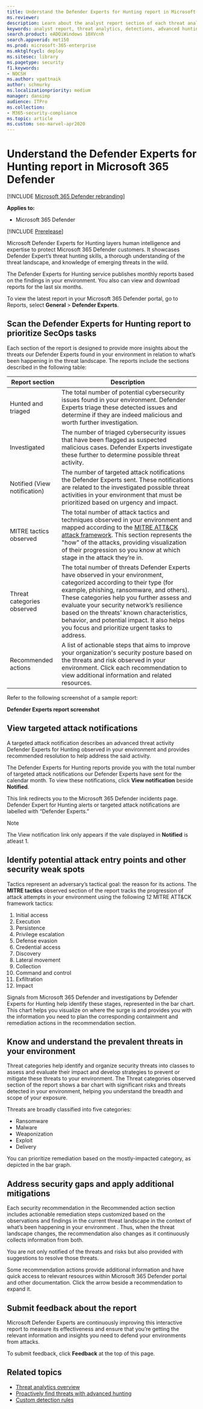 ```yaml
---
title: Understand the Defender Experts for Hunting report in Microsoft 365 Defender
ms.reviewer: 
description: Learn about the analyst report section of each threat analytics report. Understand how it provides information about threats, mitigations, detections, advanced hunting queries, and more.
keywords: analyst report, threat analytics, detections, advanced hunting queries, mitigations, 
search.product: eADQiWindows 10XVcnh
search.appverid: met150
ms.prod: microsoft-365-enterprise
ms.mktglfcycl: deploy
ms.sitesec: library
ms.pagetype: security
f1.keywords:
- NOCSH
ms.author: vpattnaik
author: schmurky
ms.localizationpriority: medium
manager: dansimp
audience: ITPro
ms.collection: 
- M365-security-compliance 
ms.topic: article
ms.custom: seo-marvel-apr2020
---
```


# Understand the Defender Experts for Hunting report in Microsoft 365 Defender

[!INCLUDE [Microsoft 365 Defender rebranding](../includes/microsoft-defender.md)]

**Applies to:**

- Microsoft 365 Defender

[!INCLUDE [Prerelease](../includes/prerelease.md)]

Microsoft Defender Experts for Hunting layers human intelligence and expertise to protect Microsoft 365 Defender customers. It showcases Defender Expert’s threat hunting skills, a thorough understanding of the threat landscape, and knowledge of emerging threats in the wild.

The Defender Experts for Hunting service publishes monthly reports based on the findings in your environment. You also can view and download reports for the last six months.

To view the latest report in your Microsoft 365 Defender portal, go to Reports, select **General** > **Defender Experts**.

## Scan the Defender Experts for Hunting report to prioritize SecOps tasks

Each section of the report is designed to provide more insights about the threats our Defender Experts found in your environment in relation to what’s been happening in the threat landscape. The reports include the sections described in the following table:

| Report section | Description |
|--|--|
| Hunted and triaged | The total number of potential cybersecurity issues found in your environment. Defender Experts triage these detected issues and determine if they are indeed malicious and worth further investigation. |
| Investigated | The number of triaged cybersecurity issues that have been flagged as suspected malicious cases. Defender Experts investigate these further to determine possible threat activity. |
| Notified (View notification) | The number of targeted attack notifications the Defender Experts sent. These notifications are related to the investigated possible threat activities in your environment that must be prioritized based on urgency and impact. |
| MITRE tactics observed | The total number of attack tactics and techniques observed in your environment and mapped according to the [MITRE ATT&CK attack framework](https://attack.mitre.org/). This section represents the "how" of the attacks, providing visualization of their progression so you know at which stage in the attack they’re in. |
| Threat categories observed | The total number of threats Defender Experts have observed in your environment, categorized according to their type (for example, phishing, ransomware, and others). These categories help you further assess and evaluate your security network’s resilience based on the threats' known characteristics, behavior, and potential impact. It also helps you focus and prioritize urgent tasks to address. |
| Recommended actions | A list of actionable steps that aims to improve your organization's security posture based on the threats and risk observed in your environment. Click each recommendation to view additional information and related resources. |

Refer to the following screenshot of a sample report:

**Defender Experts report screenshot**

## View targeted attack notifications

A targeted attack notification describes an advanced threat activity Defender Experts for Hunting observed in your environment and provides recommended resolution to help address the said activity.

The Defender Experts for Hunting reports provide you with the total number of targeted attack notifications our Defender Experts have sent for the calendar month. To view these notifications, click **View notification** beside **Notified**.

This link redirects you to the Microsoft 365 Defender incidents page. Defender Expert for Hunting alerts or targeted attack notifications are labelled with “Defender Experts.”

> [!NOTE]
> The View notification link only appears if the vale displayed in **Notified** is atleast 1.

## Identify potential attack entry points and other security weak spots

Tactics represent an adversary’s tactical goal: the reason for its actions. The **MITRE tactics** observed section of the report tracks the progression of attack attempts in your environment using the following 12 MITRE ATT&CK framework tactics:

1.	Initial access
2.	Execution	
3.	Persistence	
4.	Privilege escalation	
5.	Defense evasion	
6.	Credential access
7.	Discovery
8.	Lateral movement	
9.	Collection
10.	Command and control
11.	Exfiltration	
12.	Impact

Signals from Microsoft 365 Defender and investigations by Defender Experts for Hunting help identify these stages, represented in the bar chart. This chart helps you visualize on where the surge is and provides you with the information you need to plan the corresponding containment and remediation actions in the recommendation section.

## Know and understand the prevalent threats in your environment

Threat categories help identify and organize security threats into classes to assess and evaluate their impact and develop strategies to prevent or mitigate these threats to your environment. The Threat categories observed section of the report shows a bar chart with significant risks and threats detected in your environment, helping you understand the breadth and scope of your exposure.

Threats are broadly classified into five categories:

- Ransomware
- Malware
- Weaponization
- Exploit
- Delivery

You can prioritize remediation based on the mostly-impacted category, as depicted in the bar graph.

## Address security gaps and apply additional mitigations

Each security recommendation in the Recommended action section includes actionable remediation steps customized based on the observations and findings in the current threat landscape in the context of what’s been happening in your environment . Thus, when the threat landscape changes, the recommendation also changes as it continuously collects information from both.

You are not only notified of the threats and risks but also provided with suggestions to resolve those threats.

Some recommendation actions provide additional information and have quick access to relevant resources within Microsoft 365 Defender portal and other documentation. Click the arrow beside a recommendation to expand it.

## Submit feedback about the report

Microsoft Defender Experts are continuously improving this interactive report to measure its effectiveness and ensure that you’re getting the relevant information and insights you need to defend your environments from attacks.

To submit feedback, click **Feedback** at the top of this page.

## Related topics

- [Threat analytics overview](threat-analytics.md)
- [Proactively find threats with advanced hunting](advanced-hunting-overview.md)
- [Custom detection rules](custom-detection-rules.md)